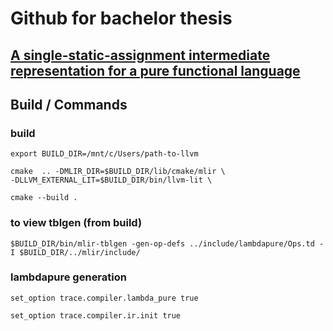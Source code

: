 # Github for bachelor thesis
## [A single-static-assignment intermediate representation for a pure functional language](./bachelor_thesis_matt_weingarten.pdf)


## Build / Commands

### build
```
export BUILD_DIR=/mnt/c/Users/path-to-llvm
  
cmake  .. -DMLIR_DIR=$BUILD_DIR/lib/cmake/mlir \
-DLLVM_EXTERNAL_LIT=$BUILD_DIR/bin/llvm-lit \

cmake --build .
```
### to view tblgen (from build)
```
$BUILD_DIR/bin/mlir-tblgen -gen-op-defs ../include/lambdapure/Ops.td -I $BUILD_DIR/../mlir/include/

```
### lambdapure generation


```
set_option trace.compiler.lambda_pure true

set_option trace.compiler.ir.init true
```
